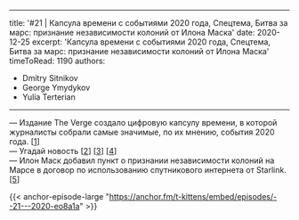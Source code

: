 
---
title: '#21 | Капсула времени с событиями 2020 года, Спецтема, Битва за марс: признание независимости колоний от Илона Маска'
date: 2020-12-25
excerpt: 'Капсула времени с событиями 2020 года, Спецтема, Битва за марс: признание независимости колоний от Илона Маска'
timeToRead: 1190
authors:
  - Dmitry Sitnikov
  - George Ymydykov
  - Yulia Terterian
---

— Издание The Verge создало цифровую капсулу времени, в которой журналисты собрали самые значимые, по их мнению, события 2020 года. [[1](https://www.theverge.com/science/22188122/dna-data-storage-synthetic-time-capsule)]<br/>
— Угадай новость [[2](https://www.sciencedaily.com/releases/2020/12/201215131236.htm)] [[3](https://www.psypost.org/2020/12/women-overestimate-mens-attraction-to-thin-female-fashion-models-study-finds-58831)] [[4](https://www.psypost.org/2020/12/willingness-to-receive-a-vaccine-is-lowest-when-it-is-endorsed-by-trump-or-biden-58778)]<br/>
— Илон Маск добавил пункт о признании независимости колоний на Марсе в договор по использованию спутникового интернета от Starlink. [[5](https://www.independent.co.uk/life-style/gadgets-and-tech/elon-musk-mars-spacex-nasa-b1777746.html)]

{{< anchor-episode-large "https://anchor.fm/t-kittens/embed/episodes/--21---2020-eo8a1a" >}}

